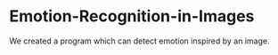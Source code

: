 # Emotion-Recognition-in-Images
We created a program which can detect emotion inspired by an image.
